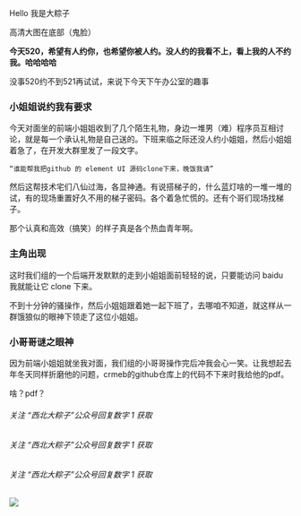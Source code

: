 Hello 我是大粽子

高清大图在底部（鬼脸）

**今天520，希望有人约你，也希望你被人约。没人约的我看不上，看上我的人不约我。哈哈哈哈**

 没事520约不到521再试试，来说下今天下午办公室的趣事

### 小姐姐说约我有要求

今天对面坐的前端小姐姐收到了几个陌生礼物，身边一堆男（难）程序员互相讨论，就是每一个承认礼物是自己送的。下班来临之际还没人约小姐姐，然后小姐姐着急了，在开发大群里发了一段文字。

~~~shell
“谁能帮我把github 的 element UI 源码clone下来，晚饭我请”
~~~

 

然后这帮技术宅们八仙过海，各显神通。有说搭梯子的，什么蓝灯啥的一堆一堆的试，有的现场重置好久不用的梯子密码。各个着急忙慌的。还有个哥们现场找梯子。

那个认真和高效（搞笑）的样子真是各个热血青年啊。

### 主角出现

这时我们组的一个后端开发默默的走到小姐姐面前轻轻的说，只要能访问 baidu 我就能让它 clone 下来。

不到十分钟的骚操作，然后小姐姐跟着她一起下班了，去哪咱不知道，就这样从一群饿狼似的眼神下领走了这位小姐姐。

 

### 小哥哥谜之眼神

因为前端小姐姐就坐我对面，我们组的小哥哥操作完后冲我会心一笑。让我想起去年冬天同样折磨他的问题，crmeb的github仓库上的代码不下来时我给他的pdf。

啥？pdf？

 

###### 关注 “西北大粽子”公众号回复数字 1 获取

###### 关注 “西北大粽子”公众号回复数字 1 获取

###### 关注 “西北大粽子”公众号回复数字 1 获取

![](https://gitee.com/stivepeim/img4mk/raw/master/20210520224040.png)